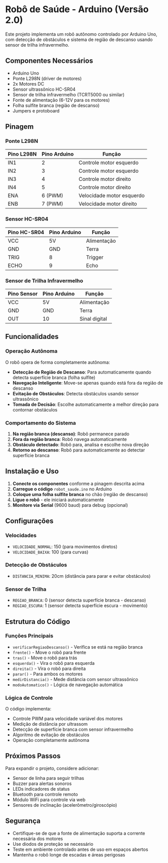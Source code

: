 # Robô de Saúde - Arduino (Versão 2.0)

Este projeto implementa um robô autônomo controlado por Arduino Uno, com detecção de obstáculos e sistema de região de descanso usando sensor de trilha infravermelho.

## Componentes Necessários

- Arduino Uno
- Ponte L298N (driver de motores)
- 2x Motores DC
- Sensor ultrassônico HC-SR04
- Sensor de trilha infravermelho (TCRT5000 ou similar)
- Fonte de alimentação (6-12V para os motores)
- Folha sulfite branca (região de descanso)
- Jumpers e protoboard

## Pinagem

### Ponte L298N
| Pino L298N | Pino Arduino | Função |
|------------|--------------|---------|
| IN1        | 2            | Controle motor esquerdo |
| IN2        | 3            | Controle motor esquerdo |
| IN3        | 4            | Controle motor direito |
| IN4        | 5            | Controle motor direito |
| ENA        | 6 (PWM)      | Velocidade motor esquerdo |
| ENB        | 7 (PWM)      | Velocidade motor direito |

### Sensor HC-SR04
| Pino HC-SR04 | Pino Arduino | Função |
|--------------|--------------|---------|
| VCC          | 5V           | Alimentação |
| GND          | GND          | Terra |
| TRIG         | 8            | Trigger |
| ECHO         | 9            | Echo |

### Sensor de Trilha Infravermelho
| Pino Sensor | Pino Arduino | Função |
|-------------|--------------|---------|
| VCC         | 5V           | Alimentação |
| GND         | GND          | Terra |
| OUT         | 10           | Sinal digital |

## Funcionalidades

### Operação Autônoma
O robô opera de forma completamente autônoma:

- **Detecção de Região de Descanso**: Para automaticamente quando detecta superfície branca (folha sulfite)
- **Navegação Inteligente**: Move-se apenas quando está fora da região de descanso
- **Evitação de Obstáculos**: Detecta obstáculos usando sensor ultrassônico
- **Tomada de Decisão**: Escolhe automaticamente a melhor direção para contornar obstáculos

### Comportamento do Sistema
1. **Na região branca (descanso)**: Robô permanece parado
2. **Fora da região branca**: Robô navega automaticamente
3. **Obstáculo detectado**: Robô para, analisa e escolhe nova direção
4. **Retorno ao descanso**: Robô para automaticamente ao detectar superfície branca

## Instalação e Uso

1. **Conecte os componentes** conforme a pinagem descrita acima
2. **Carregue o código** `robot_saude.ino` no Arduino
3. **Coloque uma folha sulfite branca** no chão (região de descanso)
4. **Ligue o robô** - ele iniciará automaticamente
5. **Monitore via Serial** (9600 baud) para debug (opcional)

## Configurações

### Velocidades
- `VELOCIDADE_NORMAL`: 150 (para movimentos diretos)
- `VELOCIDADE_BAIXA`: 100 (para curvas)

### Detecção de Obstáculos
- `DISTANCIA_MINIMA`: 20cm (distância para parar e evitar obstáculos)

### Sensor de Trilha
- `REGIAO_BRANCA`: 0 (sensor detecta superfície branca - descanso)
- `REGIAO_ESCURA`: 1 (sensor detecta superfície escura - movimento)

## Estrutura do Código

### Funções Principais
- `verificarRegiaoDescanso()` - Verifica se está na região branca
- `frente()` - Move o robô para frente
- `tras()` - Move o robô para trás
- `esquerda()` - Vira o robô para esquerda
- `direita()` - Vira o robô para direita
- `parar()` - Para ambos os motores
- `medirDistancia()` - Mede distância com sensor ultrassônico
- `modoAutomatico()` - Lógica de navegação automática

### Lógica de Controle
O código implementa:
- Controle PWM para velocidade variável dos motores
- Medição de distância por ultrassom
- Detecção de superfície branca com sensor infravermelho
- Algoritmo de evitação de obstáculos
- Operação completamente autônoma

## Próximos Passos

Para expandir o projeto, considere adicionar:
- Sensor de linha para seguir trilhas
- Buzzer para alertas sonoros
- LEDs indicadores de status
- Bluetooth para controle remoto
- Módulo WiFi para controle via web
- Sensores de inclinação (acelerômetro/giroscópio)

## Segurança

- Certifique-se de que a fonte de alimentação suporta a corrente necessária dos motores
- Use diodos de proteção se necessário
- Teste em ambiente controlado antes de uso em espaços abertos
- Mantenha o robô longe de escadas e áreas perigosas
